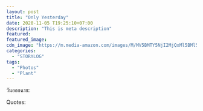 ```yaml
---
layout: post
title: "Only Yesterday"
date: 2020-11-05 T19:25:10+07:00
description: "This is meta description"
featured:
featured_image:
cdn_image: "https://m.media-amazon.com/images/M/MV5BMTY5NjI2MjQxMl5BMl5BanBnXkFtZTgwMDA2MzM2NzE@._V1_.jpg"
categories:
  - "STORYLOG"
tags:
  - "Photos"
  - "Plant"
---
```

วันออกฉาย:

Quotes:
